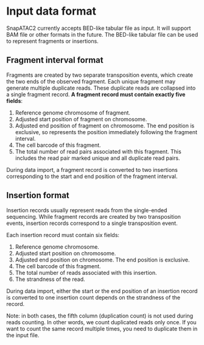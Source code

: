 Input data format
=================

SnapATAC2 currently accepts BED-like tabular file as input. It will support BAM file or other formats in the future. The BED-like tabular file can be used to represent fragments or insertions.

## Fragment interval format

Fragments are created by two separate transposition events, which create the two ends of the observed fragment.
Each unique fragment may generate multiple duplicate reads.
These duplicate reads are collapsed into a single fragment record.
**A fragment record must contain exactly five fields**:

1. Reference genome chromosome of fragment.
2. Adjusted start position of fragment on chromosome.
3. Adjusted end position of fragment on chromosome. The end position is exclusive, so represents the position immediately following the fragment interval.
4. The cell barcode of this fragment.
5. The total number of read pairs associated with this fragment. This includes the read pair marked unique and all duplicate read pairs.

During data import, a fragment record is converted to two insertions corresponding
to the start and end position of the fragment interval.

## Insertion format

Insertion records usually represent reads from the single-ended sequencing.
While fragment records are created by two transposition events, insertion records correspond to a single transposition event.

Each insertion record must contain six fields:

1. Reference genome chromosome.
2. Adjusted start position on chromosome.
3. Adjusted end position on chromosome. The end position is exclusive.
4. The cell barcode of this fragment.
5. The total number of reads associated with this insertion.
6. The strandness of the read.

During data import, either the start or the end position of an insertion record is converted to one insertion count depends on the strandness of the record.

Note: in both cases, the fifth column (duplication count) is not used during reads counting.
In other words, we count duplicated reads only once.
If you want to count the same record multiple times, you need to duplicate them in the input file.